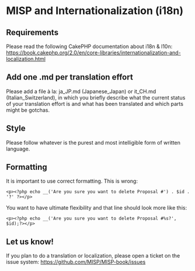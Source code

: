 # MISP and Internationalization (i18n)

## Requirements

Please read the following CakePHP documentation about i18n & l10n: https://book.cakephp.org/2.0/en/core-libraries/internationalization-and-localization.html

## Add one .md per translation effort

Please add a file à la: ja_JP.md (Japanese_Japan) or it_CH.md (Italian_Switzerland), in which you briefly describe what the current status of your translation effort is and what has been translated and which parts might be gotchas.

## Style

Please follow whatever is the purest and most intelligible form of written language.

## Formatting

It is important to use correct formatting. This is wrong:

```
<p><?php echo __('Are you sure you want to delete Proposal #') . $id . '?' ?></p>
```

You want to have ultimate flexibility and that line should look more like this:

```
<p><?php echo __('Are you sure you want to delete Proposal #%s?', $id);?></p>
```

## Let us know!

If you plan to do a translation or localization, please open a ticket on the issue system: https://github.com/MISP/MISP-book/issues
